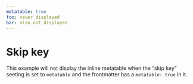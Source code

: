 ```yaml
---
metatable: true
foo: never displayed
bar: also not displayed
---
```

# Skip key

This example will not display the inline metatable when the “skip key” seeting is set to `metatable` and the frontmatter has a `metatable: true` in it.